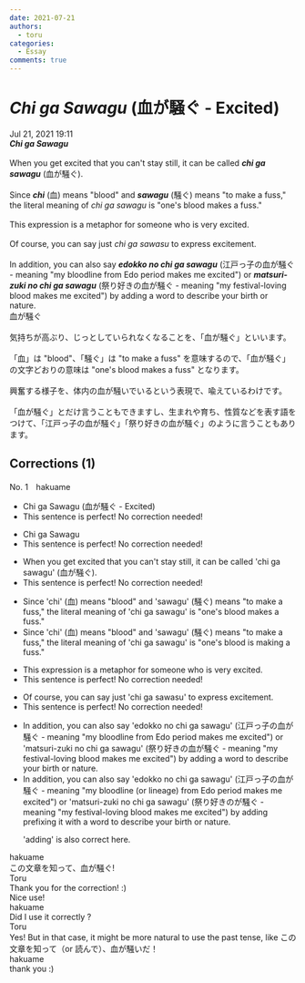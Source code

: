 ```yaml
---
date: 2021-07-21
authors:
  - toru
categories:
  - Essay
comments: true
---
```


# <strong><em>Chi ga Sawagu</strong></em> (血が騒ぐ - Excited)
<div class="date">Jul 21, 2021 19:11</div>
<div id="post"><div id="body_show_ori">
<strong><em>Chi ga Sawagu</strong></em><br/><br/>When you get excited that you can't stay still, it can be called <strong><em>chi ga sawagu</em></strong> (血が騒ぐ).<br/><br/>Since <strong><em>chi</em></strong> (血) means "blood" and <strong><em>sawagu</em></strong> (騒ぐ) means "to make a fuss," the literal meaning of <em>chi ga sawagu</em> is "one's blood makes a fuss."<br/><br/>This expression is a metaphor for someone who is very excited.<br/><br/>Of course, you can say just <em>chi ga sawasu</em> to express excitement.<br/><br/>In addition, you can also say <strong><em>edokko no chi ga sawagu</em></strong> (江戸っ子の血が騒ぐ - meaning "my bloodline from Edo period makes me excited") or <strong><em>matsuri-zuki no chi ga sawagu</em></strong> (祭り好きの血が騒ぐ - meaning "my festival-loving blood makes me excited") by adding a word to describe your birth or nature.
</div></div>

<!-- more -->

<div id="post_ja"><div id="body_show_mo">
血が騒ぐ<br/><br/>気持ちが高ぶり、じっとしていられなくなることを、「血が騒ぐ」といいます。<br/><br/>「血」は "blood"、「騒ぐ」は "to make a fuss" を意味するので、「血が騒ぐ」の文字どおりの意味は "one's blood makes a fuss" となります。<br/><br/>興奮する様子を、体内の血が騒いでいるという表現で、喩えているわけです。<br/><br/>「血が騒ぐ」とだけ言うこともできますし、生まれや育ち、性質などを表す語をつけて、「江戸っ子の血が騒ぐ」「祭り好きの血が騒ぐ」のように言うこともあります。
</div></div>

## Corrections (1)
<div id="block"><div class="first_name"> No. 1　<span class="just_name">hakuame</span></div><div id="block2">
<ul class="correction_field">
<li class="incorrect">Chi ga Sawagu (血が騒ぐ - Excited)</li>
<li class="corrected perfect">This sentence is perfect! No correction needed!</li>
</ul>
<ul class="correction_field">
<li class="incorrect">Chi ga Sawagu</li>
<li class="corrected perfect">This sentence is perfect! No correction needed!</li>
</ul>
<ul class="correction_field">
<li class="incorrect">When you get excited that you can't stay still, it can be called 'chi ga sawagu' (血が騒ぐ).</li>
<li class="corrected perfect">This sentence is perfect! No correction needed!</li>
</ul>
<ul class="correction_field">
<li class="incorrect">Since 'chi' (血) means "blood" and 'sawagu' (騒ぐ) means "to make a fuss," the literal meaning of 'chi ga sawagu' is "one's blood makes a fuss."</li>
<li class="corrected correct">
Since 'chi' (血) means "blood" and 'sawagu' (騒ぐ) means "to make a fuss," the literal meaning of 'chi ga sawagu' is "one's blood <span class="f_blue">is making</span> a fuss."
</li>
</ul>
<ul class="correction_field">
<li class="incorrect">This expression is a metaphor for someone who is very excited.</li>
<li class="corrected perfect">This sentence is perfect! No correction needed!</li>
</ul>
<ul class="correction_field">
<li class="incorrect">Of course, you can say just 'chi ga sawasu' to express excitement.</li>
<li class="corrected perfect">This sentence is perfect! No correction needed!</li>
</ul>
<ul class="correction_field">
<li class="incorrect">In addition, you can also say 'edokko no chi ga sawagu' (江戸っ子の血が騒ぐ - meaning "my bloodline from Edo period makes me excited") or 'matsuri-zuki no chi ga sawagu' (祭り好きの血が騒ぐ - meaning "my festival-loving blood makes me excited") by adding a word to describe your birth or nature.</li>
<li class="corrected correct">
In addition, you can also say 'edokko no chi ga sawagu' (江戸っ子の血が騒ぐ - meaning "my bloodline (or lineage) from Edo period makes me excited") or 'matsuri-zuki no chi ga sawagu' (祭り好きのが騒ぐ - meaning "my festival-loving blood makes me excited") by <span class="sline">adding</span> <span class="f_blue">prefixing it with </span>a word to describe your birth or nature.
<p class="correction_comment">'adding' is also correct here.</p>
</li>
</ul>
</div><div class="name"><span class="just_name">hakuame</span><br>
この文章を知って、血が騒ぐ!
</div>
<div class="name"><span class="just_name">Toru</span><br>
Thank you for the correction! :)<br/>Nice use!
</div>
<div class="name"><span class="just_name">hakuame</span><br>
Did I use it correctly ?
</div>
<div class="name"><span class="just_name">Toru</span><br>
Yes! But in that case, it might be more natural to use the past tense, like この文章を知って（or 読んで）、血が騒いだ！
</div>
<div class="name"><span class="just_name">hakuame</span><br>
thank you :)
</div>
</div>
